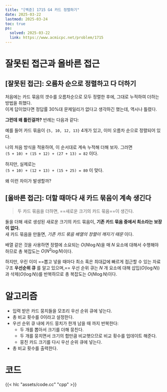 ```yaml
---
title: "[백준] 1715 G4 카드 정렬하기"
date: 2025-03-22
lastmod: 2025-03-24
toc: true
ps:
  solved: 2025-03-22
  link: https://www.acmicpc.net/problem/1715
---
```


# 잘못된 접근과 올바른 접근

## [잘못된 접근]: 오름차 순으로 정렬하고 다 더하기

처음에는 카드 묶음의 갯수를 오름차순으로 모두 정렬한 후에, 그대로 누적하여 더하는 방법을 취했다.  
이게 답이었다면 정답률 30%대 문제일리가 없다고 생각하긴 했는데, 역시나 틀렸다.

**그런데 왜 틀린걸까?** 반례는 다음과 같다:

예를 들어 카드 묶음이 `{5, 10, 12, 13}` 4개가 있고, 이미 오름차 순으로 정렬되어 있다.

나의 처음 방식을 적용하여, 이 순서대로 계속 누적해 더해 보자. 그러면  
`(5 + 10) + (15 + 12) + (27 + 13) = 82` 이다.

하지만, 실제로는  
`(5 + 10) + (12 + 13) + (15 + 25) = 80` 이 맞다.

왜 이런 차이가 발생할까?

## [올바른 접근]: 더할 때마다 새 카드 묶음이 계속 생긴다

> 두 카드 묶음을 더하면, ==새로운 크기의 카드 묶음==이 생긴다.

둘을 더해 새로 생성된 새로운 크기의 카드 묶음이, **기존 카드 묶음 중에서 최소라는 보장이 없다.**  
새 카드 묶음을 만들면, *기존 카드 묶음 배열의 정렬이 깨지기 때문* 이다.

배열 같은 것을 사용하면 정렬에 소요되는 $O(N\log{N})$을 매 $N$ 요소에 대해서 수행해야 하므로 총 복잡도는 $O(N^2\log{N})$이다. 

하지만, 우린 이미 ==뽑고 넣을 때마다 최소 혹은 최대값에 빠르게 접근할 수 있는 자료구조 **우선순위 큐** 를 알고 있으며,== 우선 순위 큐는 $N$ 개 요소에 대해 삽입($O(\log{N})$)과 삭제($O(\log{N})$)를 반복하므로 총 복잡도는 $O(N\log{N})$이다.

# 알고리즘

* 입력 받은 카드 뭉치들을 모조리 우선 순위 큐에 넣는다.
* 총 비교 횟수를 0이라고 설정한다.
* 우선 순위 큐 내에 카드 뭉치가 한개 남을 때 까지 반복한다:
  * 두 개를 뽑아서 크기를 더해 뭉친다.
  * 두 개를 뭉치면서 크기의 합만큼 비교햇으므로 비교 횟수를 업데이트 해준다.
  * 뭉친 카드 크기를 다시 우선 순위 큐에 넣는다.
* 총 비교 횟수를 출력한다.

# 코드

{{< hlc "assets/code.cc" "cpp" >}}